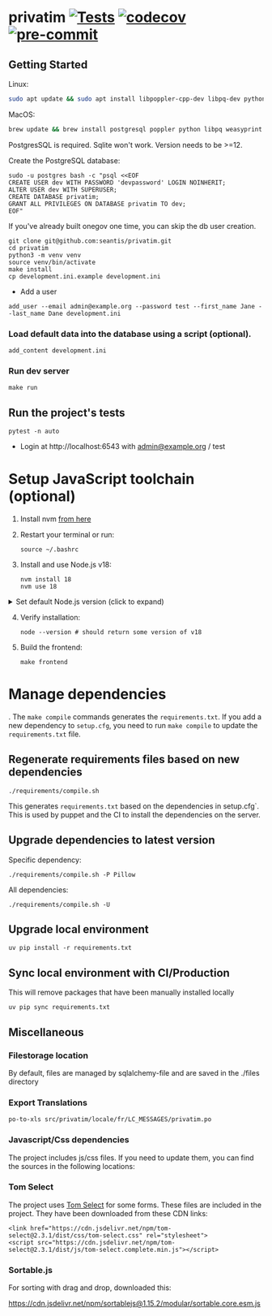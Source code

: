 privatim [![Tests](https://github.com/seantis/privatim/actions/workflows/tests.yml/badge.svg)](https://github.com/seantis/privatim/actions/workflows/tests.yml) [![codecov](https://codecov.io/gh/seantis/privatim/graph/badge.svg?token=JQHTKXDVMJ)](https://codecov.io/gh/seantis/privatim) [![pre-commit](https://img.shields.io/badge/pre--commit-enabled-brightgreen?logo=pre-commit&logoColor=white)](https://github.com/pre-commit/pre-commit)
===============

Getting Started
---------------

Linux:
```bash
sudo apt update && sudo apt install libpoppler-cpp-dev libpq-dev python3-dev build-essential weasyprint
```

MacOS:
```bash
brew update && brew install postgresql poppler python libpq weasyprint
```

PostgresSQL is required. Sqlite won't work. Version needs to be >=12.

Create the PostgreSQL database:
```
sudo -u postgres bash -c "psql <<EOF
CREATE USER dev WITH PASSWORD 'devpassword' LOGIN NOINHERIT;
ALTER USER dev WITH SUPERUSER;
CREATE DATABASE privatim;
GRANT ALL PRIVILEGES ON DATABASE privatim TO dev;
EOF"
```
If you've already built onegov one time, you can skip the db user creation.
```
git clone git@github.com:seantis/privatim.git
cd privatim
python3 -m venv venv
source venv/bin/activate
make install
cp development.ini.example development.ini
```

- Add a user

```
add_user --email admin@example.org --password test --first_name Jane --last_name Dane development.ini
```


### Load default data into the database using a script (optional).

```
add_content development.ini
```


### Run dev server

```
make run
```

## Run the project's tests

```
pytest -n auto
```

- Login at http://localhost:6543 with admin@example.org / test



Setup JavaScript toolchain (optional)
===================================

1. Install nvm [from here](https://github.com/nvm-sh/nvm?tab=readme-ov-file#install--update-script)

2. Restart your terminal or run:
   ```
   source ~/.bashrc
   ```

3. Install and use Node.js v18:
   ```
   nvm install 18
   nvm use 18
   ```

<details>
<summary>Set default Node.js version (click to expand)</summary>

This will set the default to be the most current version of node:
```
nvm alias default node
```
and then you'll need to run:
```
nvm use default
```
</details>

4. Verify installation:
   ```
   node --version # should return some version of v18
   ```

5. Build the frontend:

   ```
   make frontend
   ```


# Manage dependencies

. The `make compile` commands generates the `requirements.txt`. If you add a new dependency to `setup.cfg`, you need to run `make compile` to update the `requirements.txt` file.


## Regenerate requirements files based on new dependencies

    ./requirements/compile.sh

This generates `requirements.txt` based on the dependencies in setup.cfg`.
This is used by puppet and the CI to install the dependencies on the server.

## Upgrade dependencies to latest version

Specific dependency:

    ./requirements/compile.sh -P Pillow

All dependencies:

    ./requirements/compile.sh -U

## Upgrade local environment

    uv pip install -r requirements.txt

## Sync local environment with CI/Production

This will remove packages that have been manually installed locally

    uv pip sync requirements.txt

## Miscellaneous

###  Filestorage location
By default, files are managed by sqlalchemy-file and are saved in the ./files directory

### Export Translations

```
po-to-xls src/privatim/locale/fr/LC_MESSAGES/privatim.po
```

### Javascript/Css dependencies

The project includes js/css files.
If you need to update them, you can find the sources in the following locations:

###  Tom Select
The project uses [Tom Select](https://github.com/orchidjs/tom-select) for some forms.
These files are included in the project. They have been downloaded from these CDN links:
```
<link href="https://cdn.jsdelivr.net/npm/tom-select@2.3.1/dist/css/tom-select.css" rel="stylesheet">
<script src="https://cdn.jsdelivr.net/npm/tom-select@2.3.1/dist/js/tom-select.complete.min.js"></script>
```

###  Sortable.js
For sorting with drag and drop, downloaded this:

https://cdn.jsdelivr.net/npm/sortablejs@1.15.2/modular/sortable.core.esm.js

